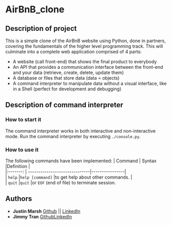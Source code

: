 # AirBnB_clone
## Description of project
This is a simple clone of the AirBnB website using Python, done in partners, covering
the fundamentals of the higher level programming track.
This will culminate into a complete web application comprised of 4 parts:
- A website (call front-end) that shows the final product to everybody
- An API that provides a communication interface between the front-end and your data (retrieve, create, delete, update them)
- A database or files that store data (data = objects)
- A command interpreter to manipulate data without a visual interface, like in a Shell (perfect for development and debugging)

## Description of command interpreter 
### How to start it
The command interpreter works in both interactive and non-interactive mode. Run the command interpreter by executing `./console.py`.
### How to use it
The following commands have been implemented:
| Command  | Syntax                        |Definition                                    |  
|:-------: | ------------------------------|----------------|  
| `help`   |`help [command]`               |to get help about other commands.             |  
| `quit`   |`quit`                         |or `EOF` (end of file) to terminate session.

## Authors
* **Justin Marsh** [Github](https://github.com/j-tyler) || [LinkedIn](https://www.linkedin.com/in/j-tyler)
* **Jimmy Tran** [Github](https://github.com/jimmythongtran)[LinkedIn](https://www.linkedin.com/in/jimmythongtran)

